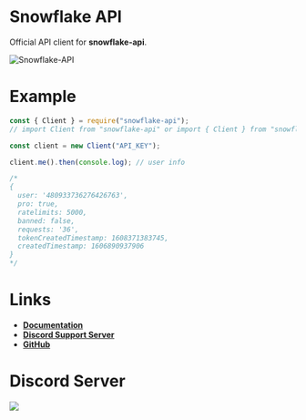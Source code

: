 # Snowflake API
Official API client for **snowflake-api**.

![Snowflake-API](https://nodei.co/npm/snowflake-api.png)

# Example

```js
const { Client } = require("snowflake-api");
// import Client from "snowflake-api" or import { Client } from "snowflake-api"

const client = new Client("API_KEY");

client.me().then(console.log); // user info

/*
{
  user: '480933736276426763',
  pro: true,
  ratelimits: 5000,
  banned: false,
  requests: '36',
  tokenCreatedTimestamp: 1608371383745,
  createdTimestamp: 1606890937906
}
*/
```

# Links
- **[Documentation](https://snowflake-api.js.org)**
- **[Discord Support Server](https://discord.gg/2SUybzb)**
- **[GitHub](https://github.com/DevSnowflake/snowflake-api)**

# Discord Server
[![](https://i.imgur.com/f6hNUfc.png)](https://discord.gg/2SUybzb)